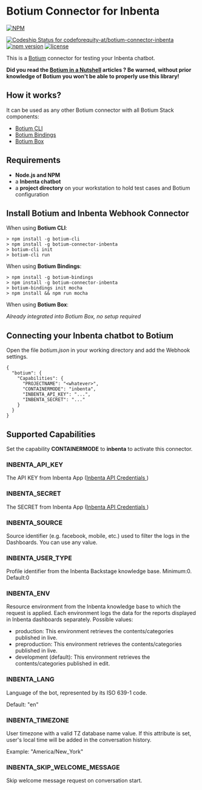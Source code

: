 # Botium Connector for Inbenta 

[![NPM](https://nodei.co/npm/botium-connector-inbenta.png?downloads=true&downloadRank=true&stars=true)](https://nodei.co/npm/botium-connector-inbenta/)

[![Codeship Status for codeforequity-at/botium-connector-inbenta](https://app.codeship.com/projects/e1c0928f-b1b3-4324-a60a-39711c26b9f0/status?branch=main)](https://app.codeship.com/projects/446752)
[![npm version](https://badge.fury.io/js/botium-connector-inbenta.svg)](https://badge.fury.io/js/botium-connector-inbenta)
[![license](https://img.shields.io/github/license/mashape/apistatus.svg)]()

This is a [Botium](https://github.com/codeforequity-at/botium-core) connector for testing your Inbenta chatbot.

__Did you read the [Botium in a Nutshell](https://medium.com/@floriantreml/botium-in-a-nutshell-part-1-overview-f8d0ceaf8fb4) articles ? Be warned, without prior knowledge of Botium you won't be able to properly use this library!__

## How it works?
It can be used as any other Botium connector with all Botium Stack components:
* [Botium CLI](https://github.com/codeforequity-at/botium-cli/)
* [Botium Bindings](https://github.com/codeforequity-at/botium-bindings/)
* [Botium Box](https://www.botium.at)

## Requirements

* __Node.js and NPM__
* a __Inbenta chatbot__
* a __project directory__ on your workstation to hold test cases and Botium configuration

## Install Botium and Inbenta Webhook Connector

When using __Botium CLI__:

```
> npm install -g botium-cli
> npm install -g botium-connector-inbenta
> botium-cli init
> botium-cli run
```

When using __Botium Bindings__:

```
> npm install -g botium-bindings
> npm install -g botium-connector-inbenta
> botium-bindings init mocha
> npm install && npm run mocha
```

When using __Botium Box__:

_Already integrated into Botium Box, no setup required_

## Connecting your Inbenta chatbot to Botium

Open the file _botium.json_ in your working directory and add the Webhook settings.

```
{
  "botium": {
    "Capabilities": {
      "PROJECTNAME": "<whatever>",
      "CONTAINERMODE": "inbenta",
      "INBENTA_API_KEY": "...",
      "INBENTA_SECRET": "..."
    }
  }
}
```

## Supported Capabilities

Set the capability __CONTAINERMODE__ to __inbenta__ to activate this connector.

### INBENTA_API_KEY
The API KEY from Inbenta App ([Inbenta API Credentials ](https://help.inbenta.com/en/general/inbenta-app/administration/managing-credentials-for-developers/finding-your-instance-s-api-credentials/))

### INBENTA_SECRET
The SECRET from Inbenta App ([Inbenta API Credentials ](https://help.inbenta.com/en/general/inbenta-app/administration/managing-credentials-for-developers/finding-your-instance-s-api-credentials/))

### INBENTA_SOURCE
Source identifier (e.g. facebook, mobile, etc.) used to filter the logs in the Dashboards. You can use any value.

### INBENTA_USER_TYPE
Profile identifier from the Inbenta Backstage knowledge base. Minimum:0. Default:0

### INBENTA_ENV
Resource environment from the Inbenta knowledge base to which the request is applied. Each environment logs the data for the reports displayed in Inbenta dashboards separately. Possible values:
 - production: This environment retrieves the contents/categories published in live.
 - preproduction: This environment retrieves the contents/categories published in live.
 - development (default): This environment retrieves the contents/categories published in edit.

### INBENTA_LANG
Language of the bot, represented by its ISO 639-1 code. 

Default: "en"

### INBENTA_TIMEZONE
User timezone with a valid TZ database name value. If this attribute is set, user's local time will be added in the conversation history.

Example: "America/New_York"

### INBENTA_SKIP_WELCOME_MESSAGE
Skip welcome message request on conversation start.
